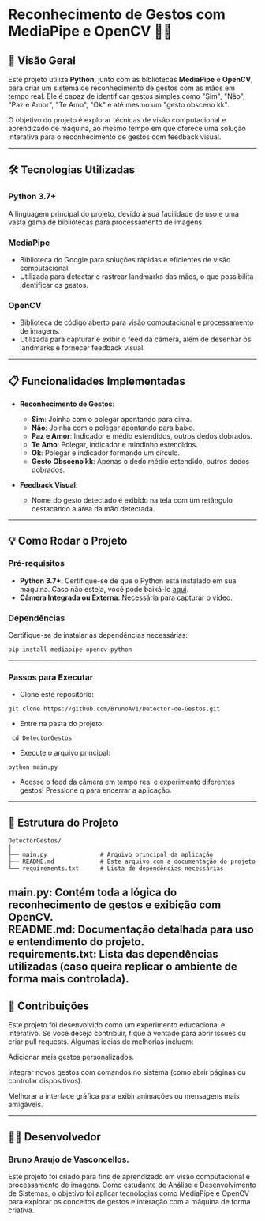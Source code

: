 # Reconhecimento de Gestos com MediaPipe e OpenCV 🎥🤘

## 🚀 Visão Geral

Este projeto utiliza **Python**, junto com as bibliotecas **MediaPipe** e **OpenCV**, para criar um sistema de reconhecimento de gestos com as mãos em tempo real. Ele é capaz de identificar gestos simples como "Sim", "Não", "Paz e Amor", "Te Amo", "Ok" e até mesmo um "gesto obsceno kk". 

O objetivo do projeto é explorar técnicas de visão computacional e aprendizado de máquina, ao mesmo tempo em que oferece uma solução interativa para o reconhecimento de gestos com feedback visual.

---

## 🛠 Tecnologias Utilizadas

### **Python 3.7+**
A linguagem principal do projeto, devido à sua facilidade de uso e uma vasta gama de bibliotecas para processamento de imagens.

### **MediaPipe**
- Biblioteca do Google para soluções rápidas e eficientes de visão computacional.
- Utilizada para detectar e rastrear landmarks das mãos, o que possibilita identificar os gestos.

### **OpenCV**
- Biblioteca de código aberto para visão computacional e processamento de imagens.
- Utilizada para capturar e exibir o feed da câmera, além de desenhar os landmarks e fornecer feedback visual.

---

## 📋 Funcionalidades Implementadas

- **Reconhecimento de Gestos**:
  - **Sim**: Joinha com o polegar apontando para cima.
  - **Não**: Joinha com o polegar apontando para baixo.
  - **Paz e Amor**: Indicador e médio estendidos, outros dedos dobrados.
  - **Te Amo**: Polegar, indicador e mindinho estendidos.
  - **Ok**: Polegar e indicador formando um círculo.
  - **Gesto Obsceno kk**: Apenas o dedo médio estendido, outros dedos dobrados.

- **Feedback Visual**:
  - Nome do gesto detectado é exibido na tela com um retângulo destacando a área da mão detectada.

---

## 💡 Como Rodar o Projeto

### Pré-requisitos
- **Python 3.7+**: Certifique-se de que o Python está instalado em sua máquina. Caso não esteja, você pode baixá-lo [aqui](https://www.python.org/downloads/).
- **Câmera Integrada ou Externa**: Necessária para capturar o vídeo.

### Dependências
Certifique-se de instalar as dependências necessárias:
```bash
pip install mediapipe opencv-python
``` 
--- 
### Passos para Executar
* Clone este repositório:
```commandline
git clone https://github.com/BrunoAV1/Detector-de-Gestos.git
```
* Entre na pasta do projeto:
```commandline
 cd DetectorGestos
```
* Execute o arquivo principal:
```commandline
python main.py
```
* Acesse o feed da câmera em tempo real e experimente diferentes gestos! Pressione q para encerrar a aplicação.

---
## 📂 Estrutura do Projeto
```commandline
DetectorGestos/
│
├── main.py               # Arquivo principal da aplicação
├── README.md             # Este arquivo com a documentação do projeto
└── requirements.txt      # Lista de dependências necessárias
```
main.py: Contém toda a lógica do reconhecimento de gestos e exibição com OpenCV. 
<br>README.md: Documentação detalhada para uso e entendimento do projeto.
<br>requirements.txt: Lista das dependências utilizadas (caso queira replicar o ambiente de forma mais controlada).
---
## 🤝 Contribuições
Este projeto foi desenvolvido como um experimento educacional e interativo. Se você deseja contribuir, fique à vontade para abrir issues ou criar pull requests. Algumas ideias de melhorias incluem:

Adicionar mais gestos personalizados.

Integrar novos gestos com comandos no sistema (como abrir páginas ou controlar dispositivos).

Melhorar a interface gráfica para exibir animações ou mensagens mais amigáveis.

--- 
## 🧑‍💻 Desenvolvedor
### Bruno Araujo de Vasconcellos.

Este projeto foi criado para fins de aprendizado em visão computacional e processamento de imagens. Como estudante de Análise e Desenvolvimento de Sistemas, o objetivo foi aplicar tecnologias como MediaPipe e OpenCV para explorar os conceitos de gestos e interação com a máquina de forma criativa.